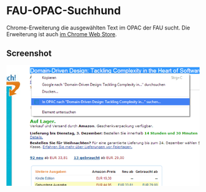 # FAU-OPAC-Suchhund

Chrome-Erweiterung die ausgewählten Text im OPAC der FAU sucht. Die Erweiterung ist auch [im Chrome Web Store](https://chrome.google.com/webstore/detail/fau-opac-suchhund/gkdgdldipjilahilhkigmagemafiigio).

## Screenshot

![Screenshot](https://raw.githubusercontent.com/JonasGroeger/FAU-OPAC-Suchhund/master/screenshot-640x400.png)
